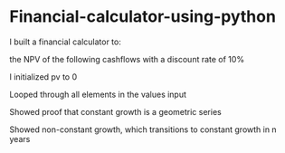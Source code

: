 # Financial-calculator-using-python

I built a financial calculator to:

the NPV of the following cashflows with a discount rate of 10%

I initialized pv to 0

Looped through all elements in the values input

Showed proof that constant growth is a geometric series

Showed non-constant growth, which transitions to constant growth in n years

